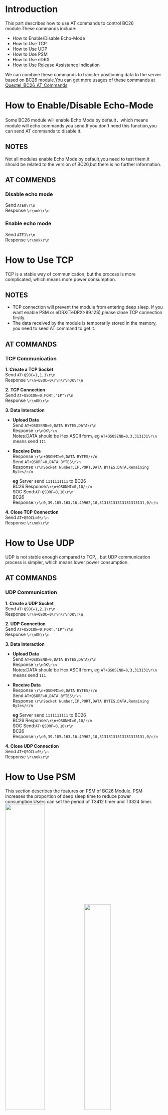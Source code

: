 # Introduction
This part describes how to use AT commands to control BC26 module.These commands include:
* How to Enable/Disable Echo-Mode
* How to Use TCP
* How to Use UDP
* How to Use PSM
* How to Use eDRX
* How to Use Release Assistance Indication


We can combine these commands to transfer positioning data to the server based on BC26 module.You can get more usages of these commands at [Quectel_BC26_AT_Commands](https://github.com/nofreegood/Work-summary/blob/master/LTE_BC26_LPWA%20MODULE/References/Quectel_BC26_AT_Commands_Manual_V1.0_Preliminary_20180125.pdf)
# How to Enable/Disable Echo-Mode
Some BC26 module will enable Echo Mode by default，which means module will echo commands you send.If you don't need this function,you can send AT commands to disable it.
## NOTES
Not all modules enable Echo Mode by default,you need to test them.It should be related to the version of BC26,but there is no further information.
## AT COMMENDS
### Disable echo mode
Send `ATE0\r\n`\
Response `\r\nok\r\n`
### Enable echo mode
Send `ATE1\r\n`\
Response `\r\nok\r\n`
# How to Use TCP
TCP is a stable way of communication, but the process is more complicated, which means more power consumption.
## NOTES
* TCP connection will prevent the module from entering deep sleep. If you want enable PSM or eDRX(TeDRX>89.12S),please close TCP connection firstly.
* The data received by the module is temporarily stored in the memory, you need to seed AT command to get it.
## AT COMMANDS
### TCP Communication
**1. Create a TCP Socket**\
Send `AT+QSOC=1,1,1\r\n`\
Response `\r\n+QSOC=0\r\n\r\nOK\r\n`

**2. TCP Connection**\
Send `AT+QSOCON=0,PORT,"IP"\r\n`\
Response `\r\nOK\r\n`

**3. Data Interaction**
* **Upload Data**\
  Send `AT+QSOSEND=0,DATA BYTES,DATA\r\n`\
  Response `\r\nOK\r\n`\
  Notes:DATA should be Hex ASCII form, eg `AT+QSOSEND=0,3,313131\r\n` means send `111`
* **Receive Data**\
  Response `\r\n+QSONMI=0,DATA BYTES/r/n`\
  Send `AT+QSORF=0,DATA BYTES\r\n`\
  Response `\r\nSocket Number,IP,PORT,DATA BYTES,DATA,Remaining Bytes/r/n`

  **eg** Server send `1111111111` to BC26\
     BC26 Response:`\r\n+QSONMI=0,10/r/n`\
     SOC Send:`AT+QSORF=0,10\r\n`\
     BC26 Response:`\r\n0,39.105.163.16,49962,10,31313131313131313131,0/r/n`

**4. Close TCP Connection**\
Send `AT+QSOCL=0\r\n`\
Response `\r\nok\r\n`
# How to Use UDP
UDP is not stable enough compared to TCP, , but UDP communication process is simpler, which means lower power consumption.
## AT COMMANDS
### UDP Communication
**1. Create a UDP Socket**\
Send `AT+QSOC=1,2,1\r\n`\
Response `\r\n+QSOC=0\r\n\r\nOK\r\n`

**2. UDP Connection**\
Send `AT+QSOCON=0,PORT,"IP"\r\n`\
Response `\r\nOK\r\n`

**3. Data Interaction**
* **Upload Data**\
  Send `AT+QSOSEND=0,DATA BYTES,DATA\r\n`\
  Response `\r\nOK\r\n`\
  Notes:DATA should be Hex ASCII form, eg `AT+QSOSEND=0,3,313131\r\n` means send `111`
* **Receive Data**\
  Response `\r\n+QSONMI=0,DATA BYTES/r/n`\
  Send `AT+QSORF=0,DATA BYTES\r\n`\
  Response `\r\nSocket Number,IP,PORT,DATA BYTES,DATA,Remaining Bytes/r/n`

  **eg** Server send `1111111111` to BC26\
     BC26 Response:`\r\n+QSONMI=0,10/r/n`\
     SOC Send:`AT+QSORF=0,10\r\n`\
     BC26 Response:`\r\n0,39.105.163.16,49962,10,31313131313131313131,0/r/n`

**4. Close UDP Connection**\
Send `AT+QSOCL=0\r\n`\
Response `\r\nok\r\n`


# How to Use PSM
This section describes the features on PSM of BC26 Module. PSM increases the proportion of deep sleep time to reduce power consumption.Users can set the period of T3412 timer and T3324 timer.\
<img src="../Figures/bc26-psm.png" width = 50% height = 50% ><img src="../Figures/psm_cpu_bc26.png" width = 41% height = 41% >
## NOTES
* The UE can enable PSM , but the period is determined by the network side（communication operators).China Mobile can provide parameters as follow:\
**T3412**=54min-310h, the increment interval is 6 minutes.\
**T3324**=2s-62s, the increment interval is 2 seconds;2min-31min, the increment interval is 1 minute;1h-310h, the increment interval is 1 hour.
* Module in PSM can be waked up by PSM_EINT PIN or T3412 timeout.
## AT COMMANDS
### Enable PSM
Send `AT+CPSMS=1,,,"T3412","T3324"\r\n`\
Response `\r\nOK\r\n`\
**Comment**\
`T3412` is a Periodic-TAU string type. One byte in an 8-bit format. \
Bits 5 to 1 represent the binary coded timer value\
Bits 6 to 8 define the timer value unit as follows:\
0 0 0 value is incremented in multiples of 10 minutes\
0 0 1 value is incremented in multiples of 1 hour\
0 1 0 value is incremented in multiples of 10 hours\
0 1 1 value is incremented in multiples of 2 seconds\
1 0 0 value is incremented in multiples of 30 seconds\
1 0 1 value is incremented in multiples of 1 minute\
1 1 0 value is incremented in multiples of 320 hours\
1 1 1 value indicates that the timer is deactivated\
(e.g. "00100100" equals 4 hours).


`T3324` is a Active-Time string type. One byte in an 8-bit format. \
Bits 5 to 1 represent the binary coded timer value.\
Bits 6 to 8 defines the timer value unit for the GPRS timer as follows:\
0 0 0 value is incremented in multiples of 2 seconds\
0 0 1 value is incremented in multiples of 1 minute\
0 1 0 value is incremented in multiples of decihours\
1 1 1 value indicates that the timer is deactivated\
(e.g. "00100100" equals 4 minutes).


### Disable PSM
Send `AT+CPSMS=0\r\n`\
Response `\r\nOK\r\n`
### PSM Network Registration State
Check the periods of T3412 and T3324 whether register successful.


Send `AT+CEREG=5\r\n`\
Response `\r\nOK\r\n`\
Send `AT+CEREG?\r\n`\
Response `\r\n+CEREG: <stat>,<lac>,<ci>,<AcT>,<cause_type>,<reject_cause>,<Active-T
ime>,<Periodic-RAU>\r\n`

**Comment**\
`<stat>` Integer type. The EPS registration status.\
0 Not registered, MT is not currently searching an operator to register to\
1 Registered, home network\
2 Not registered, but MT is currently trying to attach or searching an operator to register to\
3 Registration denied\
4 Unknown (e.g. out of E-UTRAN coverage)\
5 Registered, roaming\
`<tac>` String type. Two bytes tracking area code in hexadecimal format (e.g. “00C3” equals 195 in
decimal).\
`<ci>` String type. Four bytes E-UTRAN cell ID in hexadecimal format.\
`<AcT>` Integer type. Access technology of the registered network.\
7 E-UTRAN\
9 E-UTRAN (NB-S1 mode)\
`<cause_type>` Integer type. The type of <reject_cause>.\
0 Indicates that <reject_cause> contains an EMM cause value (see 3GPP TS
24.008[8] Annex G).\
1 Indicates that <reject_cause> contains a manufacturer-specific cause value\
`<reject_cause>` Integer type. Contains the cause of the failed registration. The value is of type as
defined by <cause_type>.\
`Active-Time` equal `T3324`\
`Periodic-RAU` equal `T3412`
# How to Use eDRX
This part describes the features on eDRX mode of BC26.  eDRX mode decreases the proportion of connect time to reduce power consumption.Users can set the period of TeDRX timer and TPTW timer.\
<img src="../Figures/edrx.jpeg" >
## NOTES
* The UE can enable eDRX , but the period is determined by the network side（communication operators).**China Mobile** can provide parameters as follow:\
**TeDRX**=20.48s-2.91h\
**TPTW**=20.48s
* Module in eDRX mode(TeDRX<=89.12s) can be waked up by UART or TeDRX timeout.If TeDRX>89.12s，module will enter deep sleep automatically, which means module can only be waked up by TeDRX timeout.
## AT COMMANDS
### Enable eDRX
Send `AT+CEDRX=1,5,"REQUEST_TeDRX"\r\n`\
Response `\r\nOK\r\n`\
**Comment**\
`"TeDRX",` String type. Half a byte in a 4-bit format. \
Bits 1 to 4 define the timer value unit as follows:\
0 0 1 0 20.48 seconds\
0 0 1 1 40.96 seconds\
0 1 0 1 81.92 seconds\
1 0 0 1 163.84 seconds\
1 0 1 0 327.68 seconds\
1 0 1 1 655.36 seconds\
1 1 0 0 1310.72 seconds\
1 1 0 1 2621.44 seconds\
1 1 1 0 5242.88 seconds\
1 1 1 1 10485.76 seconds

### Disable eDRX
Send `AT+CEDRX=0\r\n`\
Response `\r\nOK\r\n`
### eDRX Network Registration State
Check the periods of TeDRX and TPTW whether register successful.


Send `AT+CEDRXRDP\r\n`\
Response `\r\n+CEDRXRDP:<AcT-type>,<Requested_eDRX_value>,<NW-provided_eDRX_value>,<Paging_time_window>\r\n`


**Comment**\
`<AcT-type>` Integer type. The type of access technology. AT+CEDRXS? is used to specify the
relationship between the type of access technology and the requested eDRX value.\
0 Access technology is not using eDRX. This parameter value is only used in
the unsolicited result code\
5 E-UTRAN (NB-S1 mode)\
`<Requested_eDRX_value>` String type. Half a byte in a 4-bit format.\
bit\
4 3 2 1 E-UTRAN eDRX cycle length duration\
0 0 1 0 20.48 seconds\
0 0 1 1 40.96 seconds\
0 1 0 1 81.92 seconds\
1 0 0 1 163.84 seconds\
1 0 1 0 327.68 seconds\
1 0 1 1 655.36 seconds\
1 1 0 0 1310.72 seconds\
1 1 0 1 2621.44 seconds\
1 1 1 0 5242.88 seconds\
1 1 1 1 10485.76 seconds\
`<NW-provided_eDRX_value>` String type. Half a byte in a 4-bit format.\
bit\
4 3 2 1 E-UTRAN eDRX cycle length duration\
0 0 1 0 20.48 seconds\
0 0 1 1 40.96 seconds\
0 1 0 1 81.92 seconds\
1 0 0 1 163.84 seconds\
1 0 1 0 327.68 seconds\
1 0 1 1 655.36 seconds\
1 1 0 0 1310.72 seconds\
1 1 0 1 2621.44 seconds\
1 1 1 0 5242.88 seconds\
1 1 1 1 10485.76 seconds\
`<Paging_time_window>` String type. Half a byte in a 4-bit format.\
bit\
4 3 2 1 Paging Time Window length\
0 0 0 0 2.56 seconds\
0 0 0 1 5.12 seconds\
0 0 1 0 7.68 seconds\
0 0 1 1 10.24 seconds\
0 1 0 0 12.8 seconds\
0 1 0 1 15.36 seconds\
0 1 1 0 17.92 seconds\
0 1 1 1 20.48 seconds\
1 0 0 0 23.04 seconds\
1 0 0 1 25.6 seconds\
1 0 1 0 28.16 seconds\
1 0 1 1 30.72 seconds\
1 1 0 0 33.28 seconds\
1 1 0 1 35.84 seconds\
1 1 1 0 38.4 seconds\
1 1 1 1 40.96 seconds\
**China Mobile can only provide 20.48s**
# How to Use Release Assistance Indication
This section describes the functions of the RAI（Release Assistance Indication）.In some cases, you can use this to save power.Note the **module inactivity timer** in the follow figure, which means if module keep inactivity for a while then module will release RRC(Radio resource Control).In the current NB-iot network, the inactivity interval is depended on network instead of UE(User Equipment),which will consume extra power.We can change it by RAI.\
<img src="../Figures/bc26-psm.png" width = 50% height = 50% >
## AT COMMANDS
Send `AT+QNBIOTRAI=<rai>\r\n`\
Response `\r\nOK\r\n`


**Comment**\
`<rai>` Integer type. Specifies release assistance information\
0 No information available (or none of the other options apply)\
1 TE will send only 1 UL packet and no DL packets expected.It means that the terminal sends an uplink data, and does not expect to have a downlink packet, such as the UDP protocol. After the uplink is sent, the RRC is released.\
2 TE will send only 1 UL packet and only 1 DL packet expected.If the terminal sends an uplink and has a downlink ACK packet, the RRC will be released immediately after receiving the downlink packet. 


**For example**, PING; if such a scenario uses parameter 1, it will be released immediately after the uplink transmission is completed, but because the network needs to reply the ACK to the terminal, the network will page the terminal again to re-establish the RRC connection.
